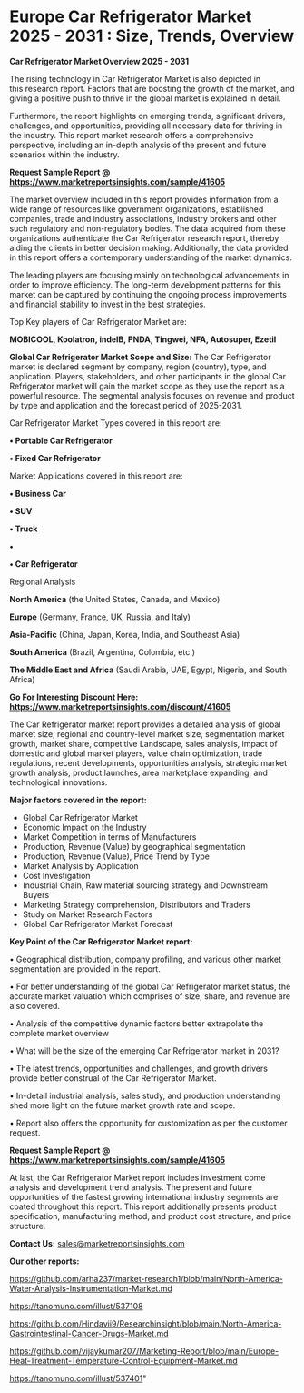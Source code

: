 # Europe Car Refrigerator Market 2025 - 2031 : Size, Trends, Overview

<Strong> Car Refrigerator Market Overview 2025 - 2031</strong>

The rising technology in Car Refrigerator Market is also depicted in this research report. Factors that are boosting the growth of the market, and giving a positive push to thrive in the global market is explained in detail.

Furthermore, the report highlights on emerging trends, significant drivers, challenges, and opportunities, providing all necessary data for thriving in the industry. This report market research offers a comprehensive perspective, including an in-depth analysis of the present and future scenarios within the industry.

<strong>Request Sample Report @ <a href=https://www.marketreportsinsights.com/sample/41605>https://www.marketreportsinsights.com/sample/41605</a></strong>

The market overview included in this report provides information from a wide range of resources like government organizations, established companies, trade and industry associations, industry brokers and other such regulatory and non-regulatory bodies. The data acquired from these organizations authenticate the Car Refrigerator research report, thereby aiding the clients in better decision making. Additionally, the data provided in this report offers a contemporary understanding of the market dynamics.

The leading players are focusing mainly on technological advancements in order to improve efficiency. The long-term development patterns for this market can be captured by continuing the ongoing process improvements and financial stability to invest in the best strategies.

Top Key players of Car Refrigerator Market are:

<strong>MOBICOOL, Koolatron, indelB, PNDA, Tingwei, NFA, Autosuper, Ezetil</strong>

<strong><b>Global Car Refrigerator Market Scope and Size:</b></strong>
The Car Refrigerator market is declared segment by company, region (country), type, and application. Players, stakeholders, and other participants in the global Car Refrigerator market will gain the market scope as they use the report as a powerful resource. The segmental analysis focuses on revenue and product by type and application and the forecast period of 2025-2031.

Car Refrigerator Market Types covered in this report are:

<strong>•  Portable Car Refrigerator

•  Fixed Car Refrigerator</strong>

Market Applications covered in this report are:

<strong>•  Business Car

•  SUV

•  Truck

•  

•  Car Refrigerator</strong> 

Regional Analysis

<strong>North America</strong> (the United States, Canada, and Mexico)

<strong>Europe</strong> (Germany, France, UK, Russia, and Italy)

<strong>Asia-Pacific</strong> (China, Japan, Korea, India, and Southeast Asia)

<strong>South America</strong> (Brazil, Argentina, Colombia, etc.)

<strong>The Middle East and Africa</strong> (Saudi Arabia, UAE, Egypt, Nigeria, and South Africa)

<strong>Go For Interesting Discount Here: <a href=https://www.marketreportsinsights.com/discount/41605>https://www.marketreportsinsights.com/discount/41605</a></strong>

The Car Refrigerator market report provides a detailed analysis of global market size, regional and country-level market size, segmentation market growth, market share, competitive Landscape, sales analysis, impact of domestic and global market players, value chain optimization, trade regulations, recent developments, opportunities analysis, strategic market growth analysis, product launches, area marketplace expanding, and technological innovations.

<strong><b>Major factors covered in the report:</b></strong>
<ul>
  <li>Global Car Refrigerator Market </li>
  <li>Economic Impact on the Industry</li>
  <li>Market Competition in terms of Manufacturers</li>
  <li>Production, Revenue (Value) by geographical segmentation</li>
  <li>Production, Revenue (Value), Price Trend by Type</li>
  <li>Market Analysis by Application</li>
  <li>Cost Investigation</li>
  <li>Industrial Chain, Raw material sourcing strategy and Downstream Buyers</li>
  <li>Marketing Strategy comprehension, Distributors and Traders</li>
  <li>Study on Market Research Factors</li>
  <li>Global Car Refrigerator Market Forecast</li>
</ul>

<strong><b>Key Point of the Car Refrigerator Market report:</b></strong>

• Geographical distribution, company profiling, and various other market segmentation are provided in the report.

• For better understanding of the global Car Refrigerator market status, the accurate market valuation which comprises of size, share, and revenue are also covered.

• Analysis of the competitive dynamic factors better extrapolate the complete market overview

• What will be the size of the emerging Car Refrigerator market in 2031?

• The latest trends, opportunities and challenges, and growth drivers provide better construal of the Car Refrigerator Market.

• In-detail industrial analysis, sales study, and production understanding shed more light on the future market growth rate and scope.

• Report also offers the opportunity for customization as per the customer request.

<strong>Request Sample Report @ <a href=https://www.marketreportsinsights.com/sample/41605>https://www.marketreportsinsights.com/sample/41605</a></strong>

At last, the Car Refrigerator Market report includes investment come analysis and development trend analysis. The present and future opportunities of the fastest growing international industry segments are coated throughout this report. This report additionally presents product specification, manufacturing method, and product cost structure, and price structure.

<strong>Contact Us:</strong>
sales@marketreportsinsights.com

<strong>Our other reports:</strong>

<a href=https://github.com/arha237/market-research1/blob/main/North-America-Water-Analysis-Instrumentation-Market.md>https://github.com/arha237/market-research1/blob/main/North-America-Water-Analysis-Instrumentation-Market.md</a>

<a href=https://tanomuno.com/illust/537108>https://tanomuno.com/illust/537108</a>

<a href=https://github.com/Hindavii9/Researchinsight/blob/main/North-America-Gastrointestinal-Cancer-Drugs-Market.md>https://github.com/Hindavii9/Researchinsight/blob/main/North-America-Gastrointestinal-Cancer-Drugs-Market.md</a>

<a href=https://github.com/vijaykumar207/Marketing-Report/blob/main/Europe-Heat-Treatment-Temperature-Control-Equipment-Market.md>https://github.com/vijaykumar207/Marketing-Report/blob/main/Europe-Heat-Treatment-Temperature-Control-Equipment-Market.md</a>

<a href=https://tanomuno.com/illust/537401>https://tanomuno.com/illust/537401</a>"
